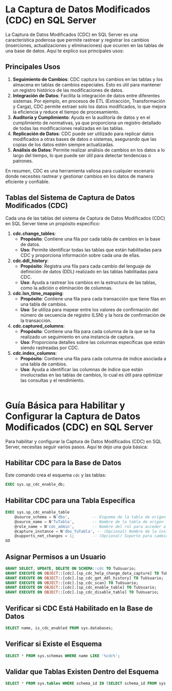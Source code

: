 # La Captura de Datos Modificados (CDC) en SQL Server

La Captura de Datos Modificados (CDC) en SQL Server es una característica poderosa que permite rastrear y registrar los cambios (inserciones, actualizaciones y eliminaciones) que ocurren en las tablas de una base de datos. Aquí te explico sus principales usos:

## Principales Usos

1. **Seguimiento de Cambios**: CDC captura los cambios en las tablas y los almacena en tablas de cambios especiales. Esto es útil para mantener un registro histórico de las modificaciones de datos.
2. **Integración de Datos**: Facilita la integración de datos entre diferentes sistemas. Por ejemplo, en procesos de ETL (Extracción, Transformación y Carga), CDC permite extraer solo los datos modificados, lo que mejora la eficiencia y reduce el tiempo de procesamiento.
3. **Auditoría y Cumplimiento**: Ayuda en la auditoría de datos y en el cumplimiento de normativas, ya que proporciona un registro detallado de todas las modificaciones realizadas en las tablas.
4. **Replicación de Datos**: CDC puede ser utilizado para replicar datos modificados a otras bases de datos o sistemas, asegurando que las copias de los datos estén siempre actualizadas.
5. **Análisis de Datos**: Permite realizar análisis de cambios en los datos a lo largo del tiempo, lo que puede ser útil para detectar tendencias o patrones.

En resumen, CDC es una herramienta valiosa para cualquier escenario donde necesites rastrear y gestionar cambios en los datos de manera eficiente y confiable.

## Tablas del Sistema de Captura de Datos Modificados (CDC)

Cada una de las tablas del sistema de Captura de Datos Modificados (CDC) en SQL Server tiene un propósito específico:

1. **cdc.change_tables**:
   - **Propósito**: Contiene una fila por cada tabla de cambios en la base de datos.
   - **Uso**: Permite identificar todas las tablas que están habilitadas para CDC y proporciona información sobre cada una de ellas.
2. **cdc.ddl_history**:
   - **Propósito**: Registra una fila para cada cambio del lenguaje de definición de datos (DDL) realizado en las tablas habilitadas para CDC.
   - **Uso**: Ayuda a rastrear los cambios en la estructura de las tablas, como la adición o eliminación de columnas.
3. **cdc.lsn_time_mapping**:
   - **Propósito**: Contiene una fila para cada transacción que tiene filas en una tabla de cambios.
   - **Uso**: Se utiliza para mapear entre los valores de confirmación del número de secuencia de registro (LSN) y la hora de confirmación de la transacción.
4. **cdc.captured_columns**:
   - **Propósito**: Contiene una fila para cada columna de la que se ha realizado un seguimiento en una instancia de captura.
   - **Uso**: Proporciona detalles sobre las columnas específicas que están siendo rastreadas por CDC.
5. **cdc.index_columns**:
   - **Propósito**: Contiene una fila para cada columna de índice asociada a una tabla de cambios.
   - **Uso**: Ayuda a identificar las columnas de índice que están involucradas en las tablas de cambios, lo cual es útil para optimizar las consultas y el rendimiento.


```markdown
```
# Guía Básica para Habilitar y Configurar la Captura de Datos Modificados (CDC) en SQL Server
Para habilitar y configurar la Captura de Datos Modificados (CDC) en SQL Server, necesitas seguir varios pasos. Aquí te dejo una guía básica:


## Habilitar CDC para la Base de Datos
Este comando crea el esquema `cdc` y las tablas:
```sql
EXEC sys.sp_cdc_enable_db;
 ```


## Habilitar CDC para una Tabla Específica

```sql
EXEC sys.sp_cdc_enable_table
    @source_schema = N'dbo',          -- Esquema de la tabla de origen
    @source_name = N'TuTabla',        -- Nombre de la tabla de origen
    @role_name = N'cdc_admin',        -- Nombre del rol para acceder a los datos de CDC, en caso de no tener un rol no colocarlo
    @capture_instance = N'dbo_TuTabla', -- (Opcional) Nombre de la instancia de captura
    @supports_net_changes = 1;        -- (Opcional) Soporte para cambios netos
GO
```

## Asignar Permisos a un Usuario

```sql
GRANT SELECT, UPDATE, DELETE ON SCHEMA::cdc TO TuUsuario;
GRANT EXECUTE ON OBJECT::[cdc].[sp_cdc_help_change_data_capture] TO TuUsuario;
GRANT EXECUTE ON OBJECT::[cdc].[sp_cdc_get_ddl_history] TO TuUsuario;
GRANT EXECUTE ON OBJECT::[cdc].[sp_cdc_scan] TO TuUsuario;
GRANT EXECUTE ON OBJECT::[cdc].[sp_cdc_enable_table] TO TuUsuario;
GRANT EXECUTE ON OBJECT::[cdc].[sp_cdc_disable_table] TO TuUsuario;
```

## Verificar si CDC Está Habilitado en la Base de Datos

```sql
SELECT name, is_cdc_enabled FROM sys.databases;
```

## Verificar si Existe el Esquema

```sql
SELECT * FROM sys.schemas WHERE name LIKE '%cdc%';
```

## Validar que Tablas Existen Dentro del Esquema

```sql
SELECT * FROM sys.tables WHERE schema_id IN (SELECT schema_id FROM sys.schemas WHERE name LIKE 'cdc');
```
